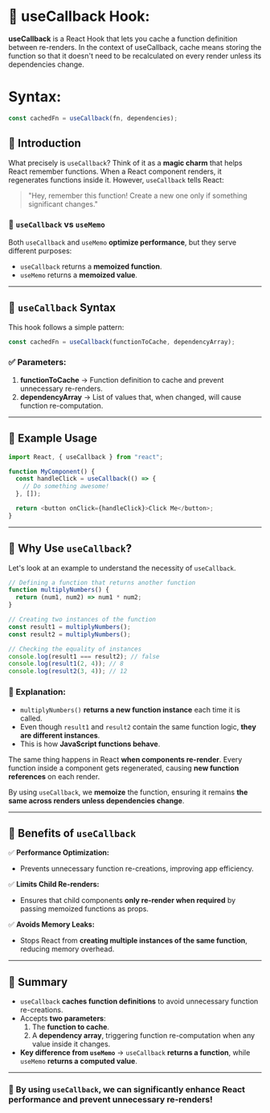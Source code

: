 # 🚀 useCallback Hook:

**useCallback** is a React Hook that lets you cache a function definition between re-renders.
In the context of useCallback, cache means storing the function so that it doesn't need to be recalculated on every render unless its dependencies change.

# Syntax:

```js
const cachedFn = useCallback(fn, dependencies);
```

## 📌 Introduction

What precisely is `useCallback`? Think of it as a **magic charm** that helps React remember functions. When a React component renders, it regenerates functions inside it. However, `useCallback` tells React:

> "Hey, remember this function! Create a new one only if something significant changes."

### 🔹 `useCallback` vs `useMemo`

Both `useCallback` and `useMemo` **optimize performance**, but they serve different purposes:

- `useCallback` returns a **memoized function**.
- `useMemo` returns a **memoized value**.

---

## 📌 `useCallback` Syntax

This hook follows a simple pattern:

```js
const cachedFn = useCallback(functionToCache, dependencyArray);
```

### ✅ Parameters:

1. **functionToCache** → Function definition to cache and prevent unnecessary re-renders.
2. **dependencyArray** → List of values that, when changed, will cause function re-computation.

---

## 📌 Example Usage

```js
import React, { useCallback } from "react";

function MyComponent() {
  const handleClick = useCallback(() => {
    // Do something awesome!
  }, []);

  return <button onClick={handleClick}>Click Me</button>;
}
```

---

## 📌 Why Use `useCallback`?

Let's look at an example to understand the necessity of `useCallback`.

```js
// Defining a function that returns another function
function multiplyNumbers() {
  return (num1, num2) => num1 * num2;
}

// Creating two instances of the function
const result1 = multiplyNumbers();
const result2 = multiplyNumbers();

// Checking the equality of instances
console.log(result1 === result2); // false
console.log(result1(2, 4)); // 8
console.log(result2(3, 4)); // 12
```

### 🔹 Explanation:

- `multiplyNumbers()` **returns a new function instance** each time it is called.
- Even though `result1` and `result2` contain the same function logic, **they are different instances**.
- This is how **JavaScript functions behave**.

The same thing happens in React **when components re-render**. Every function inside a component gets regenerated, causing **new function references** on each render.

By using `useCallback`, we **memoize** the function, ensuring it remains **the same across renders unless dependencies change**.

---

## 📌 Benefits of `useCallback`

✅ **Performance Optimization:**

- Prevents unnecessary function re-creations, improving app efficiency.

✅ **Limits Child Re-renders:**

- Ensures that child components **only re-render when required** by passing memoized functions as props.

✅ **Avoids Memory Leaks:**

- Stops React from **creating multiple instances of the same function**, reducing memory overhead.

---

## 📌 Summary

- `useCallback` **caches function definitions** to avoid unnecessary function re-creations.
- Accepts **two parameters**:
  1. The **function to cache**.
  2. A **dependency array**, triggering function re-computation when any value inside it changes.
- **Key difference from `useMemo`** → `useCallback` **returns a function**, while `useMemo` **returns a computed value**.

---

### 🚀 **By using `useCallback`, we can significantly enhance React performance and prevent unnecessary re-renders!**
